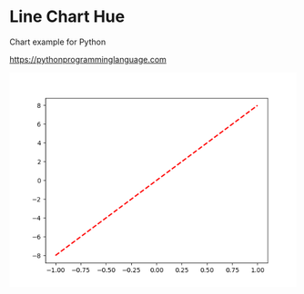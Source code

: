 # Line Chart Hue 

Chart example for Python

https://pythonprogramminglanguage.com

<img src='chart.png'>
